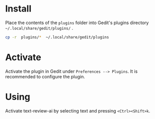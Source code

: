 # Install

Place the contents of the `plugins` folder into Gedit's plugins directory `~/.local/share/gedit/plugins/` .

```bash
cp -r  plugins/*  ~/.local/share/gedit/plugins
```

# Activate

Activate the plugin in Gedit under `Preferences --> Plugins`. It is recommended to configure the plugin.

# Using

Activate text-review-ai by selecting text and pressing `<Ctrl><Shift>k`.
